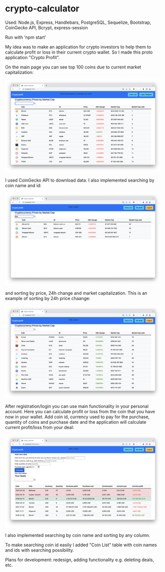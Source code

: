 # crypto-calculator

Used: Node.js, Express, Handlebars, PostgreSQL, Sequelize, Bootstrap, CoinGecko API, Bcrypt, express-session

Run with 'npm start'

My idea was to make an application for crypto investors to help them to calculate profit or loss in their current crypto wallet.
So I made this proto application "Crypto Profit".

On the main page you can see top 100 coins due to current market capitalization:

<img alt="main-page" src="./images-readme/main-page.png" />

I used CoinGecko API to download data.
I also implemented searching by coin name and id:

<img alt="main-page-search" src="./images-readme/main-page-search.png" />

and  sorting by price, 24h change and market capitalization. This is an example of sorting by 24h price chaange:

<img alt="main-page-sort" src="./images-readme/main-page-sort.png" />

After registration/login you can use main functionality in your personal account.
Here you can calculate profit or loss from the coin that you have now in your wallet.
Add coin id, currency used to pay for the purchase, quantity of coins and purchase date and the application will calculate current profit/loss from your deal:

<img alt="my-deals" src="./images-readme/my-deals.png" />

I also implemented searching by coin name and sorting by any column.

To make searching coin id easily I added "Coin List" table with coin names and ids with searching possibility.

Plans for development: redesign, adding functionality e.g. deleting deals, etc.
